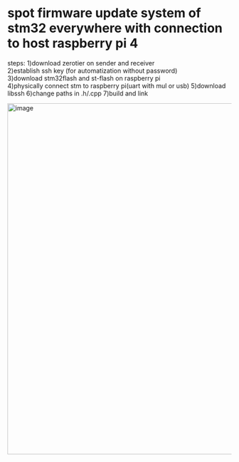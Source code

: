 # spot firmware update system of stm32 everywhere with connection to host raspberry pi 4

steps:
1)download zerotier on sender and receiver  
2)establish ssh key (for automatization without password)  
3)download stm32flash and st-flash on raspberry pi  
4)physically connect stm to raspberry pi(uart with mul or usb)
5)download libssh
6)change paths in .h/.cpp
7)build and link


<img width="1075" height="789" alt="image" src="https://github.com/user-attachments/assets/14c28a42-8cbb-4ca2-b9b6-be0d63a14d23" />

